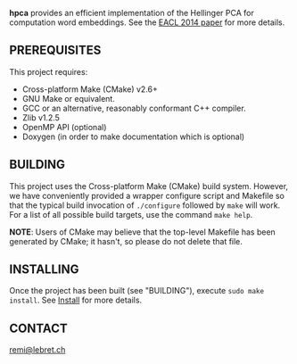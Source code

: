 **hpca** provides an efficient implementation of the Hellinger PCA for computation word embeddings.
See the [EACL 2014 paper](http://lebret.ch/wp-content/uploads/2014/03/eacl2014.pdf) for more details.

## PREREQUISITES

 This project requires:
  * Cross-platform Make (CMake) v2.6+
  * GNU Make or equivalent.
  * GCC or an alternative, reasonably conformant C++ compiler.
  * Zlib v1.2.5
  * OpenMP API (optional)
  * Doxygen (in order to make documentation which is optional)

## BUILDING
 
 This project uses the Cross-platform Make (CMake) build system. However, we
 have conveniently provided a wrapper configure script and Makefile so that
 the typical build invocation of `./configure` followed by `make` will work.
 For a list of all possible build targets, use the command `make help`.

 **NOTE**: Users of CMake may believe that the top-level Makefile has been
 generated by CMake; it hasn't, so please do not delete that file.

## INSTALLING

 Once the project has been built (see "BUILDING"), execute `sudo make install`.
 See [Install](INSTALL.md) for more details.
 
## CONTACT

remi@lebret.ch
